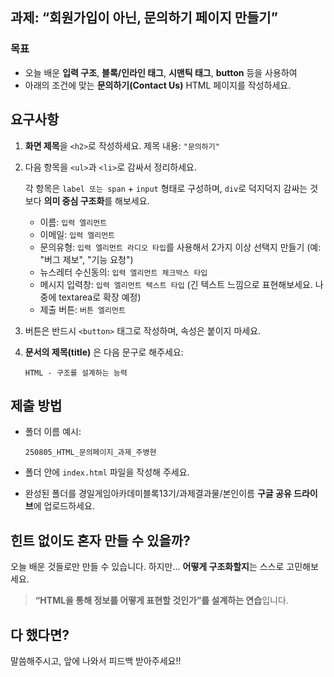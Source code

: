 ## 과제: “회원가입이 아닌, 문의하기 페이지 만들기”

### 목표

- 오늘 배운 **입력 구조**, **블록/인라인 태그**, **시맨틱 태그**, **button** 등을 사용하여
- 아래의 조건에 맞는 **문의하기(Contact Us)** HTML 페이지를 작성하세요.

## 요구사항

1. **화면 제목**을 `<h2>`로 작성하세요.
   제목 내용: `"문의하기"`

2. 다음 항목을 `<ul>`과 `<li>`로 감싸서 정리하세요.

   각 항목은 `label 또는 span` + `input` 형태로 구성하며,
   `div`로 덕지덕지 감싸는 것보다 **의미 중심 구조화**를 해보세요.

   - 이름: `입력 엘리먼트`
   - 이메일: `입력 엘리먼트`
   - 문의유형: `입력 엘리먼트 라디오 타입`를 사용해서 2가지 이상 선택지 만들기
     (예: "버그 제보", "기능 요청")
   - 뉴스레터 수신동의: `입력 엘리먼트 체크박스 타입`
   - 메시지 입력창: `입력 엘리먼트 텍스트 타입` (긴 텍스트 느낌으로 표현해보세요. 나중에 textarea로 확장 예정)
   - 제출 버튼: `버튼 엘리먼트`

3. 버튼은 반드시 `<button>` 태그로 작성하며, 속성은 붙이지 마세요.

4. **문서의 제목(title)** 은 다음 문구로 해주세요:

   ```
   HTML - 구조를 설계하는 능력
   ```

## 제출 방법

- 폴더 이름 예시:

  ```
  250805_HTML_문의페이지_과제_주병현
  ```

- 폴더 안에 `index.html` 파일을 작성해 주세요.
- 완성된 폴더를 경일게임아카데미블록13기/과제결과물/본인이름 **구글 공유 드라이브**에 업로드하세요.

## 힌트 없이도 혼자 만들 수 있을까?

오늘 배운 것들로만 만들 수 있습니다.
하지만... **어떻게 구조화할지**는 스스로 고민해보세요.

> **“HTML을 통해 정보를 어떻게 표현할 것인가”를 설계하는 연습**입니다.

## 다 했다면?

말씀해주시고, 앞에 나와서 피드백 받아주세요!!
